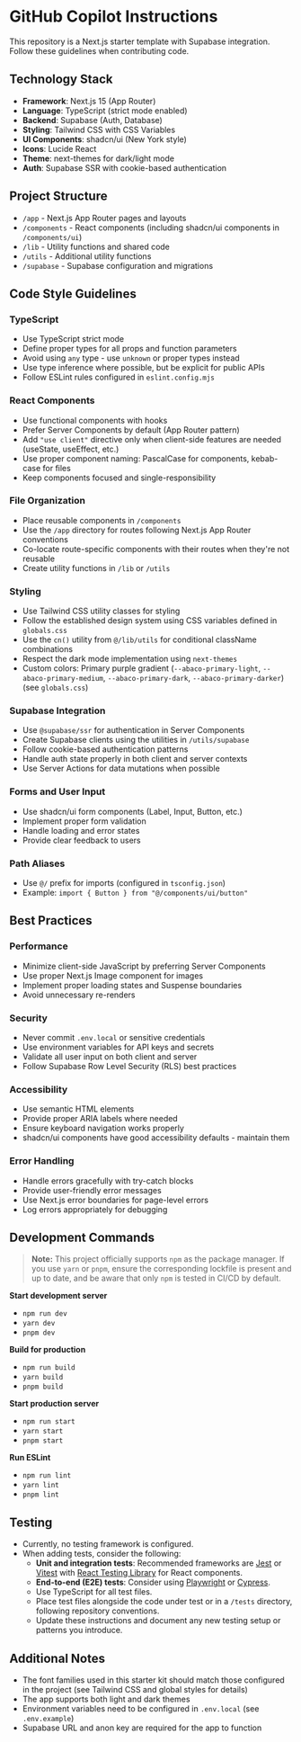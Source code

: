 # GitHub Copilot Instructions

This repository is a Next.js starter template with Supabase integration. Follow these guidelines when contributing code.

## Technology Stack

- **Framework**: Next.js 15 (App Router)
- **Language**: TypeScript (strict mode enabled)
- **Backend**: Supabase (Auth, Database)
- **Styling**: Tailwind CSS with CSS Variables
- **UI Components**: shadcn/ui (New York style)
- **Icons**: Lucide React
- **Theme**: next-themes for dark/light mode
- **Auth**: Supabase SSR with cookie-based authentication

## Project Structure

- `/app` - Next.js App Router pages and layouts
- `/components` - React components (including shadcn/ui components in `/components/ui`)
- `/lib` - Utility functions and shared code
- `/utils` - Additional utility functions
- `/supabase` - Supabase configuration and migrations

## Code Style Guidelines

### TypeScript

- Use TypeScript strict mode
- Define proper types for all props and function parameters
- Avoid using `any` type - use `unknown` or proper types instead
- Use type inference where possible, but be explicit for public APIs
- Follow ESLint rules configured in `eslint.config.mjs`

### React Components

- Use functional components with hooks
- Prefer Server Components by default (App Router pattern)
- Add `"use client"` directive only when client-side features are needed (useState, useEffect, etc.)
- Use proper component naming: PascalCase for components, kebab-case for files
- Keep components focused and single-responsibility

### File Organization

- Place reusable components in `/components`
- Use the `/app` directory for routes following Next.js App Router conventions
- Co-locate route-specific components with their routes when they're not reusable
- Create utility functions in `/lib` or `/utils`

### Styling

- Use Tailwind CSS utility classes for styling
- Follow the established design system using CSS variables defined in `globals.css`
- Use the `cn()` utility from `@/lib/utils` for conditional className combinations
- Respect the dark mode implementation using `next-themes`
- Custom colors: Primary purple gradient (`--abaco-primary-light`, `--abaco-primary-medium`, `--abaco-primary-dark`, `--abaco-primary-darker`) (see `globals.css`)

### Supabase Integration

- Use `@supabase/ssr` for authentication in Server Components
- Create Supabase clients using the utilities in `/utils/supabase`
- Follow cookie-based authentication patterns
- Handle auth state properly in both client and server contexts
- Use Server Actions for data mutations when possible

### Forms and User Input

- Use shadcn/ui form components (Label, Input, Button, etc.)
- Implement proper form validation
- Handle loading and error states
- Provide clear feedback to users

### Path Aliases

- Use `@/` prefix for imports (configured in `tsconfig.json`)
- Example: `import { Button } from "@/components/ui/button"`

## Best Practices

### Performance

- Minimize client-side JavaScript by preferring Server Components
- Use proper Next.js Image component for images
- Implement proper loading states and Suspense boundaries
- Avoid unnecessary re-renders

### Security

- Never commit `.env.local` or sensitive credentials
- Use environment variables for API keys and secrets
- Validate all user input on both client and server
- Follow Supabase Row Level Security (RLS) best practices

### Accessibility

- Use semantic HTML elements
- Provide proper ARIA labels where needed
- Ensure keyboard navigation works properly
- shadcn/ui components have good accessibility defaults - maintain them

### Error Handling

- Handle errors gracefully with try-catch blocks
- Provide user-friendly error messages
- Use Next.js error boundaries for page-level errors
- Log errors appropriately for debugging

## Development Commands

> **Note:** This project officially supports `npm` as the package manager. If you use `yarn` or `pnpm`, ensure the corresponding lockfile is present and up to date, and be aware that only `npm` is tested in CI/CD by default.

**Start development server**
- `npm run dev`
- `yarn dev`
- `pnpm dev`

**Build for production**
- `npm run build`
- `yarn build`
- `pnpm build`

**Start production server**
- `npm run start`
- `yarn start`
- `pnpm start`

**Run ESLint**
- `npm run lint`
- `yarn lint`
- `pnpm lint`
## Testing

- Currently, no testing framework is configured.
- When adding tests, consider the following:
  - **Unit and integration tests**: Recommended frameworks are [Jest](https://jestjs.io/) or [Vitest](https://vitest.dev/) with [React Testing Library](https://testing-library.com/docs/react-testing-library/intro/) for React components.
  - **End-to-end (E2E) tests**: Consider using [Playwright](https://playwright.dev/) or [Cypress](https://www.cypress.io/).
  - Use TypeScript for all test files.
  - Place test files alongside the code under test or in a `/tests` directory, following repository conventions.
  - Update these instructions and document any new testing setup or patterns you introduce.

## Additional Notes

- The font families used in this starter kit should match those configured in the project (see Tailwind CSS and global styles for details)
- The app supports both light and dark themes
- Environment variables need to be configured in `.env.local` (see `.env.example`)
- Supabase URL and anon key are required for the app to function
